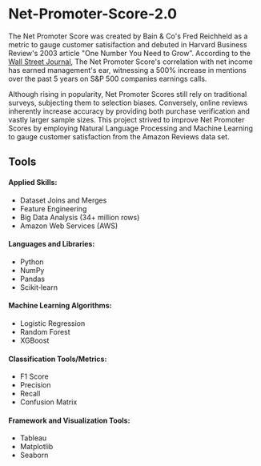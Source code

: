 # Net-Promoter-Score-2.0

The Net Promoter Score was created by Bain & Co's Fred Reichheld as a metric to gauge customer satisifaction and debuted in Harvard Business Review's 2003 article "One Number You Need to Grow”. According to the [Wall Street Journal](https://www.wsj.com/articles/the-dubious-management-fad-sweeping-corporate-america-11557932084), The Net Promoter Score's correlation with net income has earned management's ear, witnessing a 500% increase in mentions over the past 5 years on S&P 500 companies earnings calls.

Although rising in popularity, Net Promoter Scores still rely on traditional surveys, subjecting them to selection biases. Conversely, online reviews inherently increase accuracy by providing both purchase verification and vastly larger sample sizes. This project strived to improve Net Promoter Scores by employing Natural Language Processing and Machine Learning to gauge customer satisfaction from the Amazon Reviews data set.



## Tools

#### Applied Skills:

* Dataset Joins and Merges
* Feature Engineering
* Big Data Analysis (34+ million rows)
* Amazon Web Services (AWS)

#### Languages and Libraries:

* Python
* NumPy
* Pandas
* Scikit‐learn

#### Machine Learning Algorithms:

* Logistic Regression
* Random Forest
* XGBoost

#### Classification Tools/Metrics:

* F1 Score
* Precision
* Recall
* Confusion Matrix

#### Framework and Visualization Tools:

* Tableau
* Matplotlib
* Seaborn
